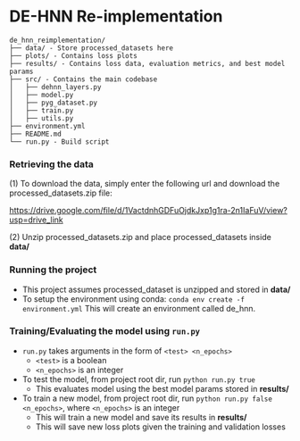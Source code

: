 # DE-HNN Re-implementation
```
de_hnn_reimplementation/
├── data/ - Store processed_datasets here
├── plots/ - Contains loss plots
├── results/ - Contains loss data, evaluation metrics, and best model params
├── src/ - Contains the main codebase
│   ├── dehnn_layers.py
│   ├── model.py
│   ├── pyg_dataset.py
│   ├── train.py
│   ├── utils.py
├── environment.yml
├── README.md
└── run.py - Build script
```

### Retrieving the data

(1) To download the data, simply enter the following url and download the processed_datasets.zip file:

https://drive.google.com/file/d/1VactdnhGDFuOjdkJxp1g1ra-2n1IaFuV/view?usp=drive_link

(2) Unzip processed_datasets.zip and place processed_datasets inside __data/__

### Running the project

* This project assumes processed_dataset is unzipped and stored in __data/__
* To setup the environment using conda: `conda env create -f environment.yml`
This will create an environment called de_hnn.

### Training/Evaluating the model using `run.py`

* `run.py` takes arguments in the form of `<test> <n_epochs>`
  - `<test>` is a boolean
  - `<n_epochs>` is an integer
* To test the model, from project root dir, run `python run.py true`
  - This evaluates model using the best model params stored in __results/__
* To train a new model, from project root dir, run `python run.py false <n_epochs>`, where `<n_epochs>` is an integer
  - This will train a new model and save its results in __results/__
  - This will save new loss plots given the training and validation losses